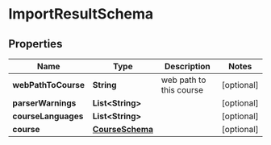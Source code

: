 
# ImportResultSchema

## Properties
Name | Type | Description | Notes
------------ | ------------- | ------------- | -------------
**webPathToCourse** | **String** | web path to this course |  [optional]
**parserWarnings** | **List&lt;String&gt;** |  |  [optional]
**courseLanguages** | **List&lt;String&gt;** |  |  [optional]
**course** | [**CourseSchema**](CourseSchema.md) |  |  [optional]




